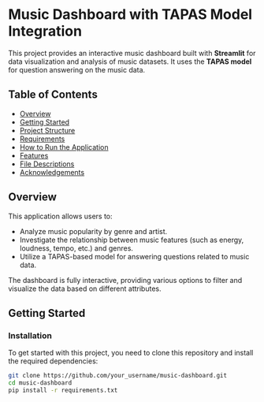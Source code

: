 # Music Dashboard with TAPAS Model Integration

This project provides an interactive music dashboard built with **Streamlit** for data visualization and analysis of music datasets. It uses the **TAPAS model** for question answering on the music data.

## Table of Contents
- [Overview](#overview)
- [Getting Started](#getting-started)
- [Project Structure](#project-structure)
- [Requirements](#requirements)
- [How to Run the Application](#how-to-run-the-application)
- [Features](#features)
- [File Descriptions](#file-descriptions)
- [Acknowledgements](#acknowledgements)

## Overview

This application allows users to:
- Analyze music popularity by genre and artist.
- Investigate the relationship between music features (such as energy, loudness, tempo, etc.) and genres.
- Utilize a TAPAS-based model for answering questions related to music data.
  
The dashboard is fully interactive, providing various options to filter and visualize the data based on different attributes.

## Getting Started

### Installation
To get started with this project, you need to clone this repository and install the required dependencies:

```bash
git clone https://github.com/your_username/music-dashboard.git
cd music-dashboard
pip install -r requirements.txt
